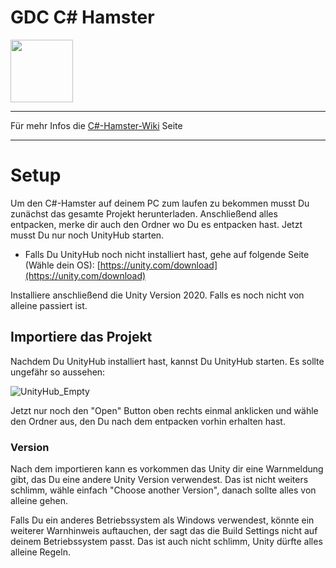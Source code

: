 # GDC C# Hamster
<img src="https://user-images.githubusercontent.com/103567242/163177176-4abee211-c507-4ec7-a977-45d5e20223d8.png" width="100">

***
Für mehr Infos die [C#-Hamster-Wiki](https://github.com/Dagait/GDC_CSharpHamster/wiki) Seite

***
# Setup
Um den C#-Hamster auf deinem PC zum laufen zu bekommen musst Du zunächst das gesamte Projekt herunterladen. Anschließend alles entpacken, merke dir auch den Ordner wo Du es entpacken hast.
Jetzt musst Du nur noch UnityHub starten.

* Falls Du UnityHub noch nicht installiert hast, gehe auf folgende Seite (Wähle dein OS): [https://unity.com/download](https://unity.com/download)

Installiere anschließend die Unity Version 2020. Falls es noch nicht von alleine passiert ist.

## Importiere das Projekt
Nachdem Du UnityHub installiert hast, kannst Du UnityHub starten. Es sollte ungefähr so aussehen:

![UnityHub_Empty](https://user-images.githubusercontent.com/103567242/163169324-e12be060-1858-4150-a649-496e57e1288e.png)

Jetzt nur noch den "Open" Button oben rechts einmal anklicken und wähle den Ordner aus, den Du nach dem entpacken vorhin erhalten hast.
### Version
Nach dem importieren kann es vorkommen das Unity dir eine Warnmeldung gibt, das Du eine andere Unity Version verwendest. Das ist nicht weiters schlimm, wähle einfach "Choose another Version", danach sollte alles von alleine gehen.

Falls Du ein anderes Betriebssystem als Windows verwendest, könnte ein weiterer Warnhinweis auftauchen, der sagt das die Build Settings nicht auf deinem Betriebssystem passt. Das ist auch nicht schlimm, Unity dürfte alles alleine Regeln.
